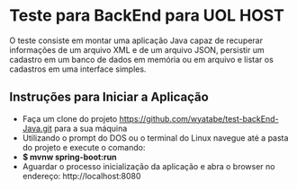 
# Teste para BackEnd para UOL HOST
O teste consiste em montar uma aplicação Java capaz de recuperar informações de um arquivo XML e de um arquivo JSON, persistir um cadastro em um banco de dados em memória ou em arquivo e listar os cadastros em uma interface simples.

## Instruções para Iniciar a Aplicação
- Faça um clone do projeto https://github.com/wyatabe/test-backEnd-Java.git para a sua máquina
- Utilizando o prompt do DOS ou o terminal do Linux navegue até a pasta do projeto e execute o comando: 
 - **$ mvnw spring-boot:run**
- Aguardar o processo inicialização da aplicação e abra o browser no endereço: http://localhost:8080
